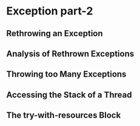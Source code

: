 
# Exception part-2

## Rethrowing an Exception

## Analysis of Rethrown Exceptions

## Throwing too Many Exceptions

## Accessing the Stack of a Thread

## The try-with-resources Block
